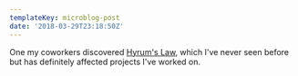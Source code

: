 ```yaml
---
templateKey: microblog-post
date: '2018-03-29T23:18:50Z'
---
```


One my coworkers discovered [Hyrum's Law](http://www.hyrumslaw.com), which I've never seen before but has definitely affected projects I've worked on.

